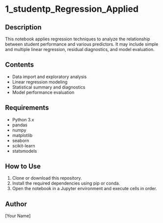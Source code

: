 # 1_studentp_Regression_Applied

## Description
This notebook applies regression techniques to analyze the relationship between student performance and various predictors. It may include simple and multiple linear regression, residual diagnostics, and model evaluation.

## Contents
- Data import and exploratory analysis
- Linear regression modeling
- Statistical summary and diagnostics
- Model performance evaluation

## Requirements
- Python 3.x
- pandas
- numpy
- matplotlib
- seaborn
- scikit-learn
- statsmodels

## How to Use
1. Clone or download this repository.
2. Install the required dependencies using pip or conda.
3. Open the notebook in a Jupyter environment and execute cells in order.

## Author
[Your Name]
